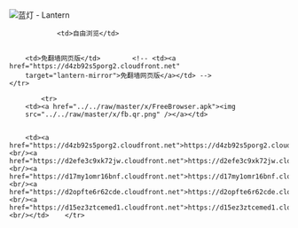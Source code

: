 

<img src="../../raw/master/x/8e0a2b81.c82003be.LanternYellow2.png" alt="蓝灯 - Lantern"/>
<table>
    <tr>
                
                <td>自由浏览</td>
        
        
        <td>免翻墙网页版</td>        <!-- <td><a href="https://d4zb92s5porg2.cloudfront.net"
        target="lantern-mirror">免翻墙网页版</a></td> -->
    </tr>
    
            <tr>
        <td><a href="../../raw/master/x/FreeBrowser.apk"><img
        src="../../raw/master/x/fb.qr.png" /></a></td>

        
        <td><a href="https://d4zb92s5porg2.cloudfront.net">https://d4zb92s5porg2.cloudfront.net</a><br/><a href="https://d2efe3c9xk72jw.cloudfront.net">https://d2efe3c9xk72jw.cloudfront.net</a><br/><a href="https://d17my1omr16bnf.cloudfront.net">https://d17my1omr16bnf.cloudfront.net</a><br/><a href="https://d2opfte6r62cde.cloudfront.net">https://d2opfte6r62cde.cloudfront.net</a><br/><a href="https://d15ez3ztcemed1.cloudfront.net">https://d15ez3ztcemed1.cloudfront.net</a><br/></td>    </tr>
</table>
